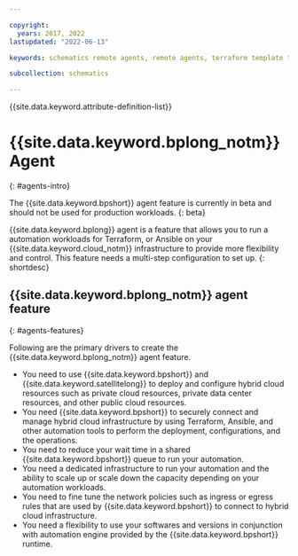 ```yaml
---

copyright:
  years: 2017, 2022
lastupdated: "2022-06-13"

keywords: schematics remote agents, remote agents, terraform template to set up remote agents

subcollection: schematics

---
```


{{site.data.keyword.attribute-definition-list}}

# {{site.data.keyword.bplong_notm}} Agent
{: #agents-intro}

The {{site.data.keyword.bpshort}} agent feature is currently in beta and should not be used for production workloads.
{: beta}

{{site.data.keyword.bplong}} agent is a feature that allows you to run a automation workloads for Terraform, or Ansible on your {{site.data.keyword.cloud_notm}} infrastructure to provide more flexibility and control. This feature needs a multi-step configuration to set up.
{: shortdesc}

## {{site.data.keyword.bplong_notm}} agent feature
{: #agents-features}

Following are the primary drivers to create the {{site.data.keyword.bplong_notm}} agent feature.

- You need to use {{site.data.keyword.bpshort}} and {{site.data.keyword.satellitelong}} to deploy and configure hybrid cloud resources such as private cloud resources, private data center resources, and other public cloud resources.
- You need {{site.data.keyword.bpshort}} to securely connect and manage hybrid cloud infrastructure by using Terraform, Ansible, and other automation tools to perform the deployment, configurations, and the operations.
- You need to reduce your wait time in a shared {{site.data.keyword.bpshort}} queue to run your automation.
- You need a dedicated infrastructure to run your automation and the ability to scale up or scale down the capacity depending on your automation workloads.
- You need to fine tune the network policies such as ingress or egress rules that are used by {{site.data.keyword.bpshort}} to connect to hybrid cloud infrastructure.
- You need a flexibility to use your softwares and versions in conjunction with automation engine provided by the {{site.data.keyword.bpshort}} runtime.


